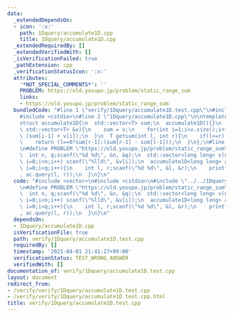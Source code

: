 ```yaml
---
data:
  _extendedDependsOn:
  - icon: ':x:'
    path: 1Dquery/accumulate1D.cpp
    title: 1Dquery/accumulate1D.cpp
  _extendedRequiredBy: []
  _extendedVerifiedWith: []
  _isVerificationFailed: true
  _pathExtension: cpp
  _verificationStatusIcon: ':x:'
  attributes:
    '*NOT_SPECIAL_COMMENTS*': ''
    PROBLEM: https://old.yosupo.jp/problem/static_range_sum
    links:
    - https://old.yosupo.jp/problem/static_range_sum
  bundledCode: "#line 1 \"verify/1Dquery/accumulate1D.test.cpp\"\n#include <vector>\n\
    #include <cstdio>\n#line 2 \"1Dquery/accumulate1D.cpp\"\n\ntemplate<typename T>\n\
    struct accumulate1D{\n  std::vector<T> sum;\n  accumulate1D(){}\n  accumulate1D(const\
    \ std::vector<T> &v){\n    sum = v;\n    for(int i=1;i<v.size();i++) sum[i] =\
    \ (sum[i-1] + v[i]);\n  }\n  T getsum(int l, int r){\n    if(l>=r) return 0;\n\
    \    return (l==0?sum[r-1]:(sum[r-1] - sum[l-1]));\n  }\n};\n#line 4 \"verify/1Dquery/accumulate1D.test.cpp\"\
    \n#define PROBLEM \"https://old.yosupo.jp/problem/static_range_sum\"\n\nint main(){\n\
    \  int n, q;scanf(\"%d %d\", &n, &q);\n  std::vector<long long> v(n);\n  for(int\
    \ i=0;i<n;i++) scanf(\"%lld\", &v[i]);\n  accumulate1D<long long> ac(v);\n  for(int\
    \ i=0;i<q;i++){\n    int l, r;scanf(\"%d %d\", &l, &r);\n    printf(\"%lld\\n\"\
    , ac.query(l, r));\n  }\n}\n"
  code: "#include <vector>\n#include <cstdio>\n#include \"../../1Dquery/accumulate1D.cpp\"\
    \n#define PROBLEM \"https://old.yosupo.jp/problem/static_range_sum\"\n\nint main(){\n\
    \  int n, q;scanf(\"%d %d\", &n, &q);\n  std::vector<long long> v(n);\n  for(int\
    \ i=0;i<n;i++) scanf(\"%lld\", &v[i]);\n  accumulate1D<long long> ac(v);\n  for(int\
    \ i=0;i<q;i++){\n    int l, r;scanf(\"%d %d\", &l, &r);\n    printf(\"%lld\\n\"\
    , ac.query(l, r));\n  }\n}\n"
  dependsOn:
  - 1Dquery/accumulate1D.cpp
  isVerificationFile: true
  path: verify/1Dquery/accumulate1D.test.cpp
  requiredBy: []
  timestamp: '2021-04-01 21:41:27+09:00'
  verificationStatus: TEST_WRONG_ANSWER
  verifiedWith: []
documentation_of: verify/1Dquery/accumulate1D.test.cpp
layout: document
redirect_from:
- /verify/verify/1Dquery/accumulate1D.test.cpp
- /verify/verify/1Dquery/accumulate1D.test.cpp.html
title: verify/1Dquery/accumulate1D.test.cpp
---
```

